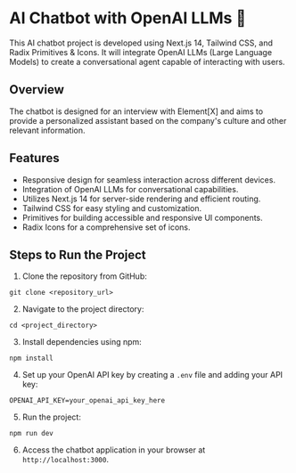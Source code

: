 # AI Chatbot with OpenAI LLMs 🤖

This AI chatbot project is developed using Next.js 14, Tailwind CSS, and Radix Primitives & Icons. It will integrate OpenAI LLMs (Large Language Models) to create a conversational agent capable of interacting with users.

## Overview

The chatbot is designed for an interview with Element[X] and aims to provide a personalized assistant based on the company's culture and other relevant information.

## Features

- Responsive design for seamless interaction across different devices.
- Integration of OpenAI LLMs for conversational capabilities.
- Utilizes Next.js 14 for server-side rendering and efficient routing.
- Tailwind CSS for easy styling and customization.
- Primitives for building accessible and responsive UI components.
- Radix Icons for a comprehensive set of icons.

## Steps to Run the Project

1. Clone the repository from GitHub:

```
git clone <repository_url>
```

2. Navigate to the project directory:

```
cd <project_directory>
```

3. Install dependencies using npm:

```
npm install
```

4. Set up your OpenAI API key by creating a `.env` file and adding your API key:

```
OPENAI_API_KEY=your_openai_api_key_here
```

5. Run the project:

```
npm run dev
```

6. Access the chatbot application in your browser at `http://localhost:3000`.
